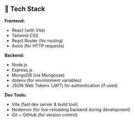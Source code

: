 ## 🧠 Tech Stack

**Frontend:**
- React (with Vite)
- Tailwind CSS
- React Router (for routing)
- Axios (for HTTP requests)

**Backend:**
- Node.js
- Express.js
- MongoDB (via Mongoose)
- dotenv (for environment variables)
- JSON Web Tokens (JWT) for authentication (if used)

**Dev Tools:**
- Vite (fast dev server & build tool)
- Nodemon (for live-reloading backend during development)
- Git + GitHub (for version control)
